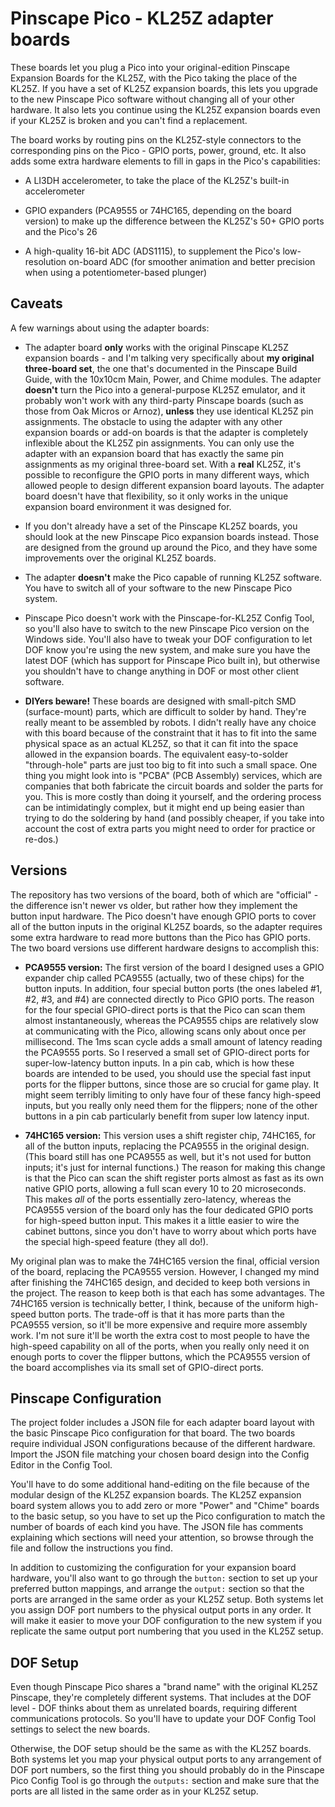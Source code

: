 # Pinscape Pico - KL25Z adapter boards

These boards let you plug a Pico into your original-edition Pinscape
Expansion Boards for the KL25Z, with the Pico taking the place of the
KL25Z.  If you have a set of KL25Z expansion boards, this lets you
upgrade to the new Pinscape Pico software without changing all of your
other hardware.  It also lets you continue using the KL25Z expansion
boards even if your KL25Z is broken and you can't find a replacement.

The board works by routing pins on the KL25Z-style connectors to the
corresponding pins on the Pico - GPIO ports, power, ground, etc.
It also adds some extra hardware elements to fill in gaps in the
Pico's capabilities:

* A LI3DH accelerometer, to take the place of the KL25Z's built-in accelerometer

* GPIO expanders (PCA9555 or 74HC165, depending on the board version) to make
up the difference between the KL25Z's 50+ GPIO ports and the Pico's 26

* A high-quality 16-bit ADC (ADS1115), to supplement the Pico's low-resolution
on-board ADC (for smoother animation and better precision when using a
potentiometer-based plunger)


## Caveats

A few warnings about using the adapter boards:

* The adapter board **only** works with the original Pinscape KL25Z
expansion boards - and I'm talking very specifically about **my original three-board set**,
the one that's documented in the Pinscape Build Guide, with the 10x10cm
Main, Power, and Chime modules.  The adapter **doesn't**
turn the Pico into a general-purpose KL25Z emulator, and it probably
won't work with any third-party Pinscape boards (such as those from Oak
Micros or Arnoz), **unless** they use identical KL25Z pin assignments.
The obstacle to using the adapter with any other expansion boards or
add-on boards is that the adapter is completely inflexible about the KL25Z
pin assignments.  You can only use the adapter with an expansion board
that has exactly the same pin assignments as my original three-board set.
With a **real** KL25Z, it's possible to reconfigure the GPIO ports in 
many different ways, which allowed people to design different expansion
board layouts.  The adapter board doesn't have that flexibility, so it
only works in the unique expansion board environment it was designed for.

* If you don't already have a set of the Pinscape KL25Z boards, you
should look at the new Pinscape Pico expansion boards instead.  Those
are designed from the ground up around the Pico, and they have some
improvements over the original KL25Z boards.

* The adapter **doesn't** make the Pico capable of running KL25Z
software.  You have to switch all of your software to the new Pinscape
Pico system.

* Pinscape Pico doesn't work with the Pinscape-for-KL25Z Config Tool,
so you'll also have to switch to the new Pinscape Pico version on the
Windows side.  You'll also have to tweak your DOF configuration to let
DOF know you're using the new system, and make sure you have the
latest DOF (which has support for Pinscape Pico built in), but
otherwise you shouldn't have to change anything in DOF or most other
client software.

* **DIYers beware!** These boards are designed with small-pitch SMD
(surface-mount) parts, which are difficult to solder by hand.  They're
really meant to be assembled by robots.  I didn't really have any
choice with this board because of the constraint that it has to fit
into the same physical space as an actual KL25Z, so that it can fit
into the space allowed in the expansion boards.  The equivalent
easy-to-solder "through-hole" parts are just too big to fit into such
a small space.  One thing you might look into is "PCBA" (PCB Assembly)
services, which are companies that both fabricate the circuit boards
and solder the parts for you.  This is more costly than doing it
yourself, and the ordering process can be intimidatingly complex,
but it might end up being easier than trying to do the soldering
by hand (and possibly cheaper, if you take into account the cost
of extra parts you might need to order for practice or re-dos.)


## Versions

The repository has two versions of the board, both of which are
"official" - the difference isn't newer vs older, but rather how they
implement the button input hardware.  The Pico doesn't have enough
GPIO ports to cover all of the button inputs in the original KL25Z
boards, so the adapter requires some extra hardware to read more
buttons than the Pico has GPIO ports.  The two board versions use
different hardware designs to accomplish this:

* <b>PCA9555 version:</b> The first version of the board I designed
uses a GPIO expander chip called PCA9555 (actually, two of these
chips) for the button inputs.  In addition, four special button ports
(the ones labeled #1, #2, #3, and #4) are connected directly to Pico
GPIO ports.  The reason for the four special GPIO-direct ports is that
the Pico can scan them almost instantaneously, whereas the PCA9555
chips are relatively slow at communicating with the Pico, allowing
scans only about once per millisecond.  The 1ms scan cycle adds a
small amount of latency reading the PCA9555 ports.  So I reserved a
small set of GPIO-direct ports for super-low-latency button inputs.
In a pin cab, which is how these boards are intended to be used, you
should use the special fast input ports for the flipper buttons, since
those are so crucial for game play.  It might seem terribly limiting
to only have four of these fancy high-speed inputs, but you really
only need them for the flippers; none of the other buttons in a pin
cab particularly benefit from super low latency input.

* <b>74HC165 version:</b> This version uses a shift register chip,
74HC165, for all of the button inputs, replacing the PCA9555 in the
original design.  (This board still has one PCA9555 as well, but it's
not used for button inputs; it's just for internal functions.)  The
reason for making this change is that the Pico can scan the shift
register ports almost as fast as its own native GPIO ports, allowing a
full scan every 10 to 20 microseconds.  This makes *all* of the ports
essentially zero-latency, whereas the PCA9555 version of the board
only has the four dedicated GPIO ports for high-speed button input.
This makes it a little easier to wire the cabinet buttons, since you
don't have to worry about which ports have the special high-speed
feature (they all do!).

My original plan was to make the 74HC165 version the final, official
version of the board, replacing the PCA9555 version.  However, I
changed my mind after finishing the 74HC165 design, and decided to
keep both versions in the project.  The reason to keep both is
that each has some advantages.  The 74HC165 version is technically
better, I think, because of the uniform high-speed button ports.  The
trade-off is that it has more parts than the PCA9555 version, so it'll
be more expensive and require more assembly work.  I'm not sure it'll
be worth the extra cost to most people to have the high-speed
capability on all of the ports, when you really only need it on enough
ports to cover the flipper buttons, which the PCA9555 version of the
board accomplishes via its small set of GPIO-direct ports.

## Pinscape Configuration

The project folder includes a JSON file for each adapter board layout
with the basic Pinscape Pico configuration for that board.  The two
boards require individual JSON configurations because of the different
hardware.  Import the JSON file matching your chosen board design into
the Config Editor in the Config Tool.

You'll have to do some additional hand-editing on the file because of
the modular design of the KL25Z expansion boards.  The KL25Z expansion
board system allows you to add zero or more "Power" and "Chime" boards
to the basic setup, so you have to set up the Pico configuration to
match the number of boards of each kind you have.  The JSON file has
comments explaining which sections will need your attention, so browse
through the file and follow the instructions you find.

In addition to customizing the configuration for your expansion board
hardware, you'll also want to go through the `button:` section to set
up your preferred button mappings, and arrange the `output:` section
so that the ports are arranged in the same order as your KL25Z setup.
Both systems let you assign DOF port numbers to the physical output
ports in any order.  It will make it easier to move your DOF configuration
to the new system if you replicate the same output port numbering that
you used in the KL25Z setup.



## DOF Setup

Even though Pinscape Pico shares a "brand name" with the original
KL25Z Pinscape, they're completely different systems.  That includes
at the DOF level - DOF thinks about them as unrelated boards, requiring
different communications protocols.  So you'll have to update your
DOF Config Tool settings to select the new boards.

Otherwise, the DOF setup should be the same as with the KL25Z boards.
Both systems let you map your physical output ports to any arrangement
of DOF port numbers, so the first thing you should probably do in the
Pinscape Pico Config Tool is go through the `outputs:` section and
make sure that the ports are all listed in the same order as in your
KL25Z setup.

